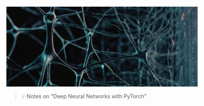 ![Deep Neural Networks with PyTorch](https://github.com/gitrsi/cyberops.zone/blob/main/_includes/Neuronal_networks.jpg "Deep Neural Networks with PyTorch")

> :bulb: Notes on "Deep Neural Networks with PyTorch"


